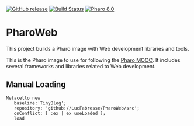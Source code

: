 

[![GitHub release](https://img.shields.io/github/release/LucFabresse/PharoWeb.svg)](https://github.com/LucFabresse/PharoWeb/releases/latest)
[![Build Status](https://travis-ci.com/LucFabresse/PharoWeb.svg?branch=master)](https://travis-ci.com/github/LucFabresse/PharoWeb)
[![Pharo 8.0](https://img.shields.io/badge/Pharo-8.0-informational)](https://github.com/LucFabresse/PharoWeb/releases/download/continuous/PharoWeb-8.0.zip)

# PharoWeb

This project builds a Pharo image with Web development libraries and tools.

This is the Pharo image to use for following the [Pharo MOOC](https://mooc.pharo.org).
It includes several frameworks and libraries related to Web development.

## Manual Loading

```smalltalk
Metacello new
   baseline:'TinyBlog';
   repository: 'github://LucFabresse/PharoWeb/src';
   onConflict: [ :ex | ex useLoaded ];
   load
 ```
